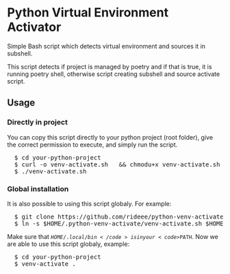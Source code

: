 # Python Virtual Environment Activator

Simple Bash script which detects virtual environment and sources it in subshell.

This script detects if project is managed by poetry and if that is true,
it is running poetry shell, otherwise script creating subshell and source
activate script.

## Usage

### Directly in project

You can copy this script directly to your python project (root folder),
give the correct permission to execute,
and simply run the script.
<pre>
  $ cd your-python-project
  $ curl -o venv-activate.sh  <https://raw.githubusercontent.com/rideee/python-venv-activate/main/venv-activate.sh> && chmodu+x venv-activate.sh
  $ ./venv-activate.sh
</pre>

### Global installation

It is also possible to using this script globaly. For example:
<pre>
  $ git clone https://github.com/rideee/python-venv-activate $HOME/.python-venv-activate
  $ ln -s $HOME/.python-venv-activate/venv-activate.sh $HOME/.local/bin/venv-activate
</pre>
Make sure that <code>$HOME/.local/bin</code> is in your <code>$PATH</code>.
Now we are able to use this script globaly, example:
<pre>
  $ cd your-python-project
  $ venv-activate .
</pre>
